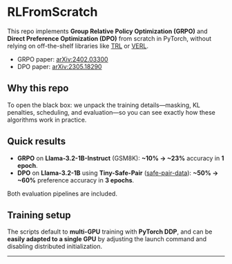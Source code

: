 # RLFromScratch

This repo implements **Group Relative Policy Optimization (GRPO)** and **Direct Preference Optimization (DPO)** from scratch in PyTorch, without relying on off-the-shelf libraries like [TRL](https://github.com/huggingface/trl) or [VERL](https://github.com/volcengine/verl).

- GRPO paper: [arXiv:2402.03300](https://arxiv.org/abs/2402.03300)  
- DPO paper: [arXiv:2305.18290](https://arxiv.org/abs/2305.18290)

## Why this repo

To open the black box: we unpack the training details—masking, KL penalties, scheduling, and evaluation—so you can see exactly how these algorithms work in practice.

## Quick results
- **GRPO** on **Llama-3.2-1B-Instruct** (GSM8K): **~10% → ~23%** accuracy in **1 epoch**.  
- **DPO** on **Llama-3.2-1B** using **Tiny-Safe-Pair** ([safe-pair-data](https://huggingface.co/datasets/Mingyin0312/safe-pair-data)): **~50% → ~60%** preference accuracy in **3 epochs**.

Both evaluation pipelines are included.

## Training setup

The scripts default to **multi-GPU** training with **PyTorch DDP**, and can be **easily adapted to a single GPU** by adjusting the launch command and disabling distributed initialization.

---